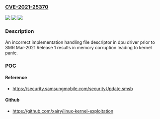 ### [CVE-2021-25370](https://cve.mitre.org/cgi-bin/cvename.cgi?name=CVE-2021-25370)
![](https://img.shields.io/static/v1?label=Product&message=Samsung%20Mobile%20Devices&color=blue)
![](https://img.shields.io/static/v1?label=Version&message=Selected%20O(8.X)%2C%20P(9.0)%2C%20Q(10.0)%2C%20R(11.0)%20%3C%20SMR%20Mar-2021%20Release%201%20&color=brighgreen)
![](https://img.shields.io/static/v1?label=Vulnerability&message=CVE-703%3A%20Improper%20Check%20or%20Handling%20of%20Exceptional%20Conditions&color=brighgreen)

### Description

An incorrect implementation handling file descriptor in dpu driver prior to SMR Mar-2021 Release 1 results in memory corruption leading to kernel panic.

### POC

#### Reference
- https://security.samsungmobile.com/securityUpdate.smsb

#### Github
- https://github.com/xairy/linux-kernel-exploitation

